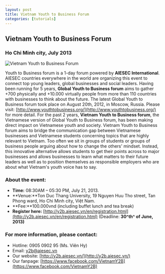 ```yaml
---
layout: post
title: Vietnam Youth to Business Forum
categories: [tutorials]
---
```


## Vietnam Youth to Business Forum

### Ho Chi Minh city, July 2013

![Vietnam Youth to Business
Forum](http://i81.photobucket.com/albums/j210/westlifeblue/Untitled.png)

Youth to Business forum is a 1-day forum powered by **AIESEC
International**. AIESEC countries everywhere in the world are organizing
this event to connect top young leaders, global businesses and social
leaders. Having been running for 5 years, **Global Youth to Business
forum** aims to gather +700 physically and +10.000 virtually people from
more than 110 countries with businesses to think about the future. The
latest Global Youth to Business forum took place on August 20th, 2012,
in Moscow, Russia. Please visit:
[http://www.youthtobusiness.org/](http://www.youthtobusiness.org/) for
more detail. For the past 2 years, **Vietnam Youth to Business forum**,
the Vietnamese version of Global Youth to Business forum, has been
making direct impact on Vietnamese youth and society. Vietnam Youth to
Business forum aims to bridge the communication gap between Vietnamese
businesses and Vietnamese students concerning topics that are highly
relevant to Vietnam. Too often we sit in groups of students or groups of
business people arguing about how to change the others' mindset.
Instead, this innovative alternative allows students to get their points
across to major businesses and allows businesses to learn what matters
to their future leaders as well as to position themselves as responsible
employers who are about what Vietnam's youth voice has to say.

### About the event:

- **Time:** 08:30AM – 05:30 PM, July 21, 2013.
- **Venue:**Ton Duc Thang University, 19 Nguyen Huu Tho street, Tan Phong ward, Ho Chi Minh city, Việt Nam.
- **Fee:**100.000vnd (including buffet lunch and tea break)
- **Register here:**
[http://y2b.aiesec.vn/en/registration.html](http://y2b.aiesec.vn/en/registration.html)
(Deadline: **30^th^ of June, 2013)**

### For more information, please contact:

- Hotline: 0905 0902 95 (Ms. Viên Hy)
- Email: [y2b@aiesec.vn](mailto:y2b@aiesec.vn)
- Our website: [http://y2b.aiesec.vn/](http://y2b.aiesec.vn/)
- Our fanpage: [https://www.facebook.com/VietnamY2B](https://www.facebook.com/VietnamY2B)

